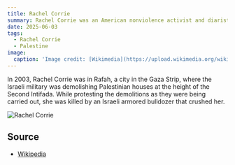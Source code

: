 ```yaml
---
title: Rachel Corrie
summary: Rachel Corrie was an American nonviolence activist and diarist. She was a member of the pro-Palestinian International Solidarity Movement (ISM) and was active throughout the Israeli-occupied Palestinian territories. 
date: 2025-06-03
tags:
  - Rachel Corrie
  - Palestine
image:
  caption: 'Image credit: [Wikimedia](https://upload.wikimedia.org/wikipedia/en/e/ec/Rachel_corrie.jpeg)'
---
```



In 2003, Rachel Corrie was in Rafah, a city in the Gaza Strip, where the Israeli military was demolishing Palestinian houses at the height of the Second Intifada. While protesting the demolitions as they were being carried out, she was killed by an Israeli armored bulldozer that crushed her.

![Rachel Corrie](https://upload.wikimedia.org/wikipedia/commons/d/d6/Rachel_Corrie_2003_March_16_cropped.jpg)

## Source

- [Wikipedia](https://en.wikipedia.org/wiki/Rachel_Corrie)